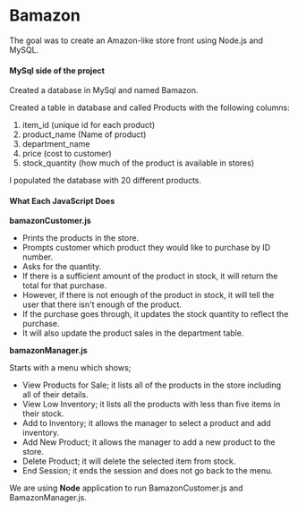 # Bamazon
The goal was to create an Amazon-like store front using Node.js and MySQL.


<h4> MySql side of the project</h4>
Created a database in MySql and named Bamazon.

Created a table in database and called Products with the following columns:
<ol>

<li>item_id (unique id for each product)</li>

<li>product_name (Name of product)</li>

<li>department_name</li>

<li>price (cost to customer)</li>

<li>stock_quantity (how much of the product is available in stores)</li>
</ol>

I populated the database with 20 different products.

<strong><h4> What Each JavaScript Does</h4></strong>
<strong>bamazonCustomer.js</strong>
<ul>
<li>Prints the products in the store.</li>

<li>Prompts customer which product they would like to purchase by ID number.</li>

<li>Asks for the quantity.</li>

<li>If there is a sufficient amount of the product in stock, it will return the total for that purchase.</li>

<li>However, if there is not enough of the product in stock, it will tell the user that there isn't enough of the product.</li>

<li>If the purchase goes through, it updates the stock quantity to reflect the purchase.</li>

<li>It will also update the product sales in the department table.</li>
</ul>

<strong>bamazonManager.js</strong>

Starts with a menu which shows;

<ul>
<li>View Products for Sale; it lists all of the products in the store including all of their details.</li>

<li>View Low Inventory; it lists all the products with less than five items in their stock.</li>

<li>Add to Inventory;  it allows the manager to select a product and add inventory.</li>

<li>Add New Product; it allows the manager to add a new product to the store.</li>

<li>Delete Product; it will delete the selected item from stock.</li>

<li>End Session; it ends the session and does not go back to the menu.</li>
</ul>

We are using <strong>Node</strong> application to run BamazonCustomer.js and BamazonManager.js.

